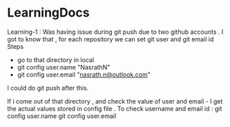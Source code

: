 # LearningDocs

Learning-1 : Was having issue during git push due to two github accounts . I got to know that , for each repository we can set git user and git email id 
Steps 
- go to that directory in local
- git config user.name "NasrathN"
- git config user.email "nasrath.n@outlook.com"

I could do git push after this.

If i come out of that directory , and check the value of user and email - I get the actual values stored in config file .
To check username and email id :
git config user.name
git config user.email

